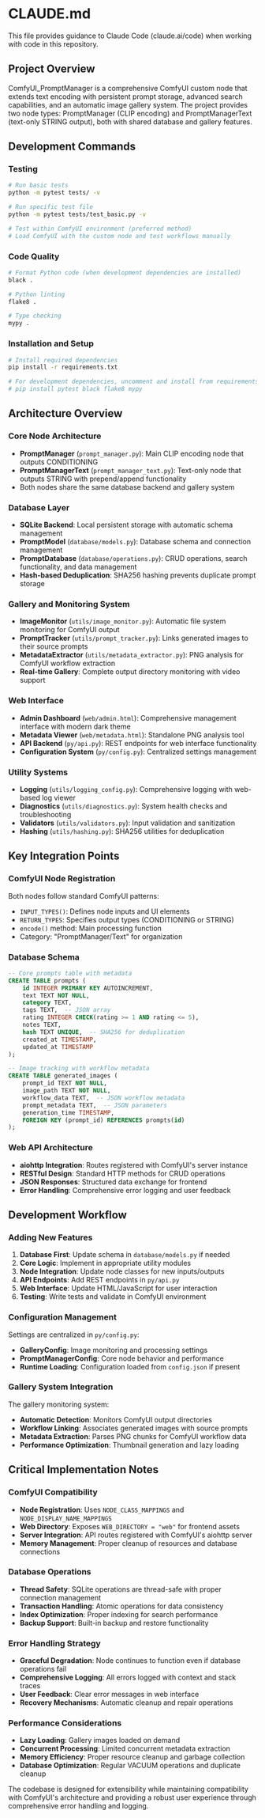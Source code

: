 # CLAUDE.md

This file provides guidance to Claude Code (claude.ai/code) when working with code in this repository.

## Project Overview

ComfyUI_PromptManager is a comprehensive ComfyUI custom node that extends text encoding with persistent prompt storage, advanced search capabilities, and an automatic image gallery system. The project provides two node types: PromptManager (CLIP encoding) and PromptManagerText (text-only STRING output), both with shared database and gallery features.

## Development Commands

### Testing
```bash
# Run basic tests
python -m pytest tests/ -v

# Run specific test file
python -m pytest tests/test_basic.py -v

# Test within ComfyUI environment (preferred method)
# Load ComfyUI with the custom node and test workflows manually
```

### Code Quality
```bash
# Format Python code (when development dependencies are installed)
black .

# Python linting
flake8 .

# Type checking
mypy .
```

### Installation and Setup
```bash
# Install required dependencies
pip install -r requirements.txt

# For development dependencies, uncomment and install from requirements.txt:
# pip install pytest black flake8 mypy
```

## Architecture Overview

### Core Node Architecture
- **PromptManager** (`prompt_manager.py`): Main CLIP encoding node that outputs CONDITIONING
- **PromptManagerText** (`prompt_manager_text.py`): Text-only node that outputs STRING with prepend/append functionality
- Both nodes share the same database backend and gallery system

### Database Layer
- **SQLite Backend**: Local persistent storage with automatic schema management
- **PromptModel** (`database/models.py`): Database schema and connection management
- **PromptDatabase** (`database/operations.py`): CRUD operations, search functionality, and data management
- **Hash-based Deduplication**: SHA256 hashing prevents duplicate prompt storage

### Gallery and Monitoring System
- **ImageMonitor** (`utils/image_monitor.py`): Automatic file system monitoring for ComfyUI output
- **PromptTracker** (`utils/prompt_tracker.py`): Links generated images to their source prompts
- **MetadataExtractor** (`utils/metadata_extractor.py`): PNG analysis for ComfyUI workflow extraction
- **Real-time Gallery**: Complete output directory monitoring with video support

### Web Interface
- **Admin Dashboard** (`web/admin.html`): Comprehensive management interface with modern dark theme
- **Metadata Viewer** (`web/metadata.html`): Standalone PNG analysis tool
- **API Backend** (`py/api.py`): REST endpoints for web interface functionality
- **Configuration System** (`py/config.py`): Centralized settings management

### Utility Systems
- **Logging** (`utils/logging_config.py`): Comprehensive logging with web-based log viewer
- **Diagnostics** (`utils/diagnostics.py`): System health checks and troubleshooting
- **Validators** (`utils/validators.py`): Input validation and sanitization
- **Hashing** (`utils/hashing.py`): SHA256 utilities for deduplication

## Key Integration Points

### ComfyUI Node Registration
Both nodes follow standard ComfyUI patterns:
- `INPUT_TYPES()`: Defines node inputs and UI elements
- `RETURN_TYPES`: Specifies output types (CONDITIONING or STRING)
- `encode()` method: Main processing function
- Category: "PromptManager/Text" for organization

### Database Schema
```sql
-- Core prompts table with metadata
CREATE TABLE prompts (
    id INTEGER PRIMARY KEY AUTOINCREMENT,
    text TEXT NOT NULL,
    category TEXT,
    tags TEXT,  -- JSON array
    rating INTEGER CHECK(rating >= 1 AND rating <= 5),
    notes TEXT,
    hash TEXT UNIQUE,  -- SHA256 for deduplication
    created_at TIMESTAMP,
    updated_at TIMESTAMP
);

-- Image tracking with workflow metadata
CREATE TABLE generated_images (
    prompt_id TEXT NOT NULL,
    image_path TEXT NOT NULL,
    workflow_data TEXT,  -- JSON workflow metadata
    prompt_metadata TEXT,  -- JSON parameters
    generation_time TIMESTAMP,
    FOREIGN KEY (prompt_id) REFERENCES prompts(id)
);
```

### Web API Architecture
- **aiohttp Integration**: Routes registered with ComfyUI's server instance
- **RESTful Design**: Standard HTTP methods for CRUD operations
- **JSON Responses**: Structured data exchange for frontend
- **Error Handling**: Comprehensive error logging and user feedback

## Development Workflow

### Adding New Features
1. **Database First**: Update schema in `database/models.py` if needed
2. **Core Logic**: Implement in appropriate utility modules
3. **Node Integration**: Update node classes for new inputs/outputs
4. **API Endpoints**: Add REST endpoints in `py/api.py`
5. **Web Interface**: Update HTML/JavaScript for user interaction
6. **Testing**: Write tests and validate in ComfyUI environment

### Configuration Management
Settings are centralized in `py/config.py`:
- **GalleryConfig**: Image monitoring and processing settings
- **PromptManagerConfig**: Core node behavior and performance
- **Runtime Loading**: Configuration loaded from `config.json` if present

### Gallery System Integration
The gallery monitoring system:
- **Automatic Detection**: Monitors ComfyUI output directories
- **Workflow Linking**: Associates generated images with source prompts
- **Metadata Extraction**: Parses PNG chunks for ComfyUI workflow data
- **Performance Optimization**: Thumbnail generation and lazy loading

## Critical Implementation Notes

### ComfyUI Compatibility
- **Node Registration**: Uses `NODE_CLASS_MAPPINGS` and `NODE_DISPLAY_NAME_MAPPINGS`
- **Web Directory**: Exposes `WEB_DIRECTORY = "web"` for frontend assets
- **Server Integration**: API routes registered with ComfyUI's aiohttp server
- **Memory Management**: Proper cleanup of resources and database connections

### Database Operations
- **Thread Safety**: SQLite operations are thread-safe with proper connection management
- **Transaction Handling**: Atomic operations for data consistency
- **Index Optimization**: Proper indexing for search performance
- **Backup Support**: Built-in backup and restore functionality

### Error Handling Strategy
- **Graceful Degradation**: Node continues to function even if database operations fail
- **Comprehensive Logging**: All errors logged with context and stack traces
- **User Feedback**: Clear error messages in web interface
- **Recovery Mechanisms**: Automatic cleanup and repair operations

### Performance Considerations
- **Lazy Loading**: Gallery images loaded on demand
- **Concurrent Processing**: Limited concurrent metadata extraction
- **Memory Efficiency**: Proper resource cleanup and garbage collection
- **Database Optimization**: Regular VACUUM operations and duplicate cleanup

The codebase is designed for extensibility while maintaining compatibility with ComfyUI's architecture and providing a robust user experience through comprehensive error handling and logging.